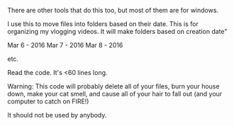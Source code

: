 There are other tools that do this too, but most of them are for windows.

I use this to move files into folders based on their date.  This is for
organizing my vlogging videos.  It will make folders based on creation date"

Mar 6 - 2016
Mar 7 - 2016
Mar 8 - 2016

etc.

Read the code.  It's <60 lines long.

Warning: This code will probably delete all of your files, burn your house
down, make your cat smell, and cause all of your hair to fall out (and your
computer to catch on FIRE!)

It should not be used by anybody.
